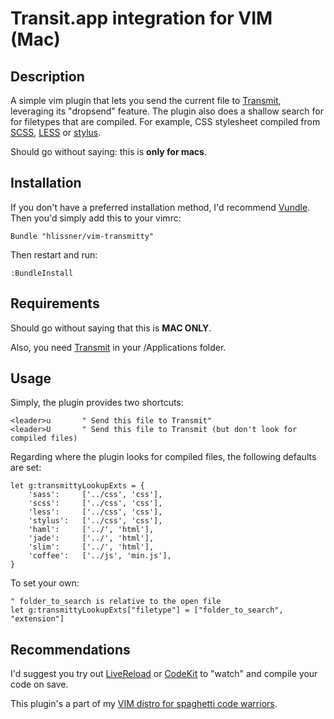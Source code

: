 # Transit.app integration for VIM (Mac)
## Description
A simple vim plugin that lets you send the current file to
[Transmit](http://panic.com/transmit/), leveraging its "dropsend" feature. The
plugin also does a shallow search for for filetypes that are compiled. For
example, CSS stylesheet compiled from [SCSS](http://sass-lang.com/),
[LESS](http://lesscss.org/) or [stylus](http://learnboost.github.com/stylus/).

Should go without saying: this is **only for macs**.

## Installation

If you don't have a preferred installation method, I'd recommend
[Vundle](https://github.com/gmarik/vundle). Then you'd simply add this to your
vimrc:

    Bundle "hlissner/vim-transmitty"

Then restart and run:

    :BundleInstall

## Requirements

Should go without saying that this is **MAC ONLY**.

Also, you need [Transmit](http://panic.com/transmit/) in your /Applications
folder.

## Usage

Simply, the plugin provides two shortcuts:

    <leader>u       " Send this file to Transmit"
    <leader>U       " Send this file to Transmit (but don't look for compiled files)

Regarding where the plugin looks for compiled files, the following defaults are set:

    let g:transmittyLookupExts = {
        'sass':     ['../css', 'css'],
        'scss':     ['../css', 'css'],
        'less':     ['../css', 'css'],
        'stylus':   ['../css', 'css'],
        'haml':     ['../', 'html'],
        'jade':     ['../', 'html'],
        'slim':     ['../', 'html'],
        'coffee':   ['../js', 'min.js'],
    }

To set your own:

    " folder_to_search is relative to the open file
    let g:transmittyLookupExts["filetype"] = ["folder_to_search", "extension"]

## Recommendations

I'd suggest you try out [LiveReload](http://livereload.com/) or
[CodeKit](http://incident57.com/codekit/) to "watch" and compile your code
on save.

This plugin's a part of my [VIM distro for spaghetti code
warriors](https://github.com/hlissner/mlvim).
